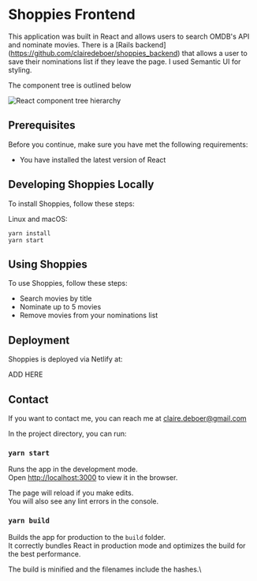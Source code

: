 # Shoppies Frontend

This application was built in React and allows users to search OMDB's API and nominate movies. There is a [Rails backend] (https://github.com/clairedeboer/shoppies_backend) that allows a user to save their nominations list if they leave the page. I used Semantic UI for styling. 

The component tree is outlined below

![React component tree hierarchy](/relative/path/to/img.jpg?raw=true "React Hierarchy")

## Prerequisites

Before you continue, make sure you have met the following requirements: 

* You have installed the latest version of React

## Developing Shoppies Locally

To install Shoppies, follow these steps: 

Linux and macOS: 
```
yarn install
yarn start
```

## Using Shoppies

To use Shoppies, follow these steps: 

* Search movies by title
* Nominate up to 5 movies
* Remove movies from your nominations list

## Deployment

Shoppies is deployed via Netlify at: 

ADD HERE

## Contact

If you want to contact me, you can reach me at claire.deboer@gmail.com


In the project directory, you can run:

### `yarn start`

Runs the app in the development mode.\
Open [http://localhost:3000](http://localhost:3000) to view it in the browser.

The page will reload if you make edits.\
You will also see any lint errors in the console.

### `yarn build`

Builds the app for production to the `build` folder.\
It correctly bundles React in production mode and optimizes the build for the best performance.

The build is minified and the filenames include the hashes.\